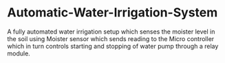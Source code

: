 # Automatic-Water-Irrigation-System

A fully automated water irrigation setup which senses the moister level in the soil using Moister sensor which sends reading to the Micro controller which in turn controls starting and stopping of water pump through a relay module.

<!--
code:

int soilMoistureValue = 0;
int percentage=0;
void setup() {
  pinMode(3,OUTPUT);
  Serial.begin(9600);
}
void loop() {
soilMoistureValue = analogRead(A0);
Serial.println(percentage);
percentage = map(soilMoistureValue, 490, 1023, 100, 0);
if(percentage < 10)  
{
  Serial.println(" pump on");
  digitalWrite(3,LOW);
}
if(percentage >80)
{
  Serial.println("pump off");
  digitalWrite(3,HIGH);
}
}>
